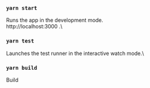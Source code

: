 
### `yarn start`

Runs the app in the development mode.\
http://localhost:3000 .\

### `yarn test`

Launches the test runner in the interactive watch mode.\

### `yarn build`
Build